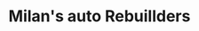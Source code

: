 ---
title: "Milan's auto Rebuillders"
url: /varandarappilly/milans-auto-rebuillders/
shop: Autoteile
---